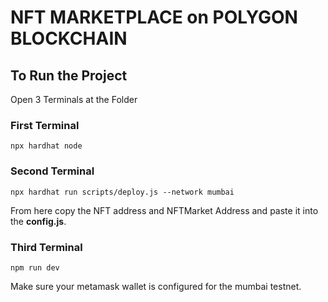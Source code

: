 # NFT MARKETPLACE on POLYGON BLOCKCHAIN 

## To Run the Project 

Open 3 Terminals at the Folder

### First Terminal 
`npx hardhat node`

### Second Terminal 
`npx hardhat run scripts/deploy.js --network mumbai`

From here copy the NFT address and NFTMarket Address and paste it into the **config.js**.

### Third Terminal 
`npm run dev` 

Make sure your metamask wallet is configured for the mumbai testnet.
